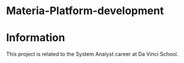 # Materia-Platform-development

<!DOCTYPE html>
<html lang="en">
<head>
    <meta charset="UTF-8">
    <meta name="viewport" content="width=device-width, initial-scale=1.0">
    <title>Document</title>
</head>
<body>
<h1 style= font-color:"red">Information</h1>
<div><p>This project is related to the System Analyst career at Da Vinci School. </p></div>    
</body>
</html>
